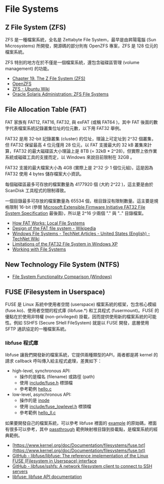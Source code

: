 # File Systems

## Z File System (ZFS)

ZFS 是一種檔案系統，全名是 Zettabyte File System，最早是由昇陽電腦 (Sun Microsystems) 所開發，開源碼的部分則有 OpenZFS 專案，ZFS 是 128 位元的檔案系統。

ZFS 特別的地方在於不僅是一個檔案系統，還包含磁碟區管理 (volume management) 的功能。

* [Chapter 19. The Z File System (ZFS)](https://www.freebsd.org/doc/handbook/zfs.html)
* [OpenZFS](http://open-zfs.org/wiki/Main_Page)
* [ZFS - Ubuntu Wiki](https://wiki.ubuntu.com/ZFS)
* [Oracle Solaris Administration: ZFS File Systems](https://docs.oracle.com/cd/E23824_01/html/821-1448/index.html)

## File Allocation Table (FAT)

FAT 家族有 FAT12, FAT16, FAT32, 與 exFAT (或稱 FAT64 )，其中 FAT 後面的數字代表檔案系統記錄叢集位址的位元數，以下用 FAT32 舉例。

FAT32 是用 32-bit 記錄叢集 (cluster) 的位址，理論上可定址到 2^32 個叢集，但 FAT32 保留最高 4 位元僅用 28 位元，以 FAT 支援最大的 32 kB 叢集來計算，FAT32 的最大磁碟區大小理論上是 8TB (= 32kB * 2^28)，但實際上依作業系統或磁碟工具的支援而定，以 Windows 來說目前限制在 32GB 。

FAT32 支援的最大檔案大小為 4GB (實際上是 2^32 少 1 個位元組)，這是因為 FAT32 使用 4 bytes 儲存檔案大小資訊。

每個磁碟區最多可存放的檔案數量為 4177920 個 (大約 2^22 )，這主要是由於 ScanDisk 工具程式的限制導致。

一個目錄最多可存放的檔案數量為 65534 個，根目錄沒有限制數量。這主要是規格限制 16-bit (參閱 [Microsoft Extensible Firmware Initiative FAT32 File System Specification](http://download.microsoft.com/download/1/6/1/161ba512-40e2-4cc9-843a-923143f3456c/fatgen103.doc) 最後面)，所以是 2^16 少兩個 "." 與 ".." 目錄檔案。

* [How FAT Works: Local File Systems](https://msdn.microsoft.com/en-us/library/cc776720)
* [Design of the FAT file system - Wikipedia](https://en.wikipedia.org/wiki/Design_of_the_FAT_file_system)
* [Windows File Systems - TechNet Articles - United States (English) - TechNet Wiki](https://social.technet.microsoft.com/wiki/contents/articles/5375.windows-file-systems.aspx)
* [Limitations of the FAT32 File System in Windows XP](https://support.microsoft.com/en-au/help/314463/limitations-of-the-fat32-file-system-in-windows-xp)
* [Working with File Systems](https://technet.microsoft.com/en-us/library/bb457112.aspx)

## New Technology File System (NTFS)

* [File System Functionality Comparison (Windows)](https://msdn.microsoft.com/en-us/library/windows/desktop/ee681827(v=vs.85).aspx)

## FUSE (Filesystem in Userspace)

FUSE 是 Linux 系統中使用者空間 (userspace) 檔案系統的框架，包含核心模組 (fuse.ko)、使用者空間的程式庫 (libfuse.*) 和工具程式 (fusermount)。FUSE 的優點在於使用非特權 (non-privileged) 掛載，因而提供使用新的檔案系統的可能性。例如 SSHFS (Secure SHell FileSystem) 就是以 FUSE 開發，底層使用 SFTP 通訊協定的一種檔案系統。

### libfuse 程式庫

libfuse 讓我們開發新的檔案系統，它提供兩種類型的API，兩者都是將 kernel 的請求 callback 呼叫傳入給主程式處理，差異如下：

* high-level, synchronous API:
    * 操作的是檔名 (filename) 或路徑 (path)
    * 使用 [include/fuse.h](https://github.com/libfuse/libfuse/blob/master/include/fuse.h) 標頭檔
    * 參考範例 [hello.c](https://github.com/libfuse/libfuse/blob/master/example/hello.c)
* low-level, asynchronous API:
    * 操作的是 [inode](http://www.linfo.org/inode.html)
    * 使用 [include/fuse_lowlevel.h](https://github.com/libfuse/libfuse/blob/master/include/fuse_lowlevel.h) 標頭檔
    * 參考範例 [hello_ll.c](https://github.com/libfuse/libfuse/blob/master/example/hello_ll.c)

如果要開發自己的檔案系統，可以參考 libfuse 裡面的 [example](https://github.com/libfuse/libfuse/tree/master/example) 的原始碼，裡面有很多可以參考，其中 [passthrough](https://github.com/libfuse/libfuse/blob/master/example/passthrough.c) 範例映射根目錄到掛載點，是檔案系統的經典範例。

* [https://www.kernel.org/doc/Documentation/filesystems/fuse.txt](https://www.kernel.org/doc/Documentation/filesystems/fuse.txt)
* [GitHub - libfuse/libfuse: The reference implementation of the Linux FUSE (Filesystem in Userspace) interface](https://github.com/libfuse/libfuse)
* [GitHub - libfuse/sshfs: A network filesystem client to connect to SSH servers](https://github.com/libfuse/sshfs)
* [libfuse: libfuse API documentation](http://libfuse.github.io/doxygen/)
